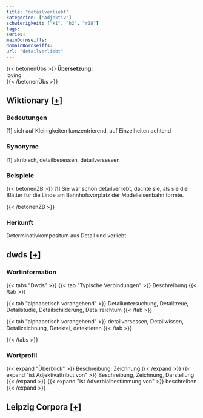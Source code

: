 ```yaml
---
title: "detailverliebt"
kategorien: ["Adjektiv"]
schwierigkeit: ["k1", "h2", "r18"]
tags:
series:
mainDornseiffs:
domainDornseiffs:
url: "detailverliebt"
---
```


{{< betonenÜbs >}}
**Übersetzung:**  
loving  
{{< /betonenÜbs >}}

## Wiktionary [[+](https://de.wiktionary.org/wiki/detailverliebt)]

### Bedeutungen
[1] sich auf Kleinigkeiten konzentrierend, auf Einzelheiten achtend  

### Synonyme
[1] akribisch, detailbesessen, detailversessen  

### Beispiele
{{< betonenZB >}}
[1] Sie war schon detailverliebt, dachte sie, als sie die Blätter für die Linde am Bahnhofsvorplatz der Modelleisenbahn formte.  

{{< /betonenZB >}}
### Herkunft
Determinativkompositum aus Detail und verliebt  



## dwds [[+](https://www.dwds.de/wb/detailverliebt)]

### Wortinformation
{{< tabs "Dwds" >}}
{{< tab "Typische Verbindungen" >}}
Beschreibung
{{< /tab >}}

{{< tab "alphabetisch vorangehend" >}}
Detailuntersuchung, Detailtreue, Detailstudie, Detailschilderung, Detailreichtum
{{< /tab >}}

{{< tab "alphabetisch vorangehend" >}}
detailversessen, Detailwissen, Detailzeichnung, Detektei, detektieren
{{< /tab >}}

{{< /tabs >}}

### Wortprofil
{{< expand "Überblick" >}} Beschreibung, Zeichnung {{< /expand >}}
{{< expand "ist Adjektivattribut von" >}} Beschreibung, Zeichnung, Darstellung {{< /expand >}}
{{< expand "ist Adverbialbestimmung von" >}} beschreiben {{< /expand >}}

## Leipzig Corpora [[+](https://corpora.uni-leipzig.de/en/res?word=detailverliebt&corpusId=deu_newscrawl-public_2018)]


